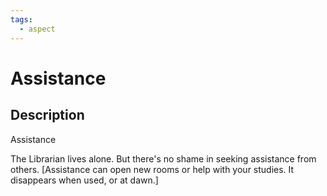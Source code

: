 ```yaml
---
tags:
  - aspect
---
```


# Assistance

## Description
Assistance

The Librarian lives alone. But there's no shame in seeking assistance from others. [Assistance can open new rooms or help with your studies. It disappears when used, or at dawn.]